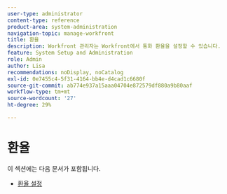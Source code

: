 ```yaml
---
user-type: administrator
content-type: reference
product-area: system-administration
navigation-topic: manage-workfront
title: 환율
description: Workfront 관리자는 Workfront에서 통화 환율을 설정할 수 있습니다.
feature: System Setup and Administration
role: Admin
author: Lisa
recommendations: noDisplay, noCatalog
exl-id: 0e7455c4-5f31-4164-bb4e-d4cad1c6680f
source-git-commit: ab774e937a15aaa04704e872579df880a9b80aaf
workflow-type: tm+mt
source-wordcount: '27'
ht-degree: 29%

---
```


# 환율

이 섹션에는 다음 문서가 포함됩니다.

* [환율 설정](../../../administration-and-setup/manage-workfront/exchange-rates/set-up-exchange-rates.md)
